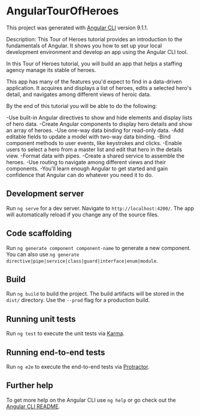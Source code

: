 # AngularTourOfHeroes

This project was generated with [Angular CLI](https://github.com/angular/angular-cli) version 9.1.1.

Description:
This Tour of Heroes tutorial provides an introduction to the fundamentals of Angular. It shows you how to set up your local development environment and develop an app using the Angular CLI tool.

In this Tour of Heroes tutorial, you will build an app that helps a staffing agency manage its stable of heroes.

This app has many of the features you'd expect to find in a data-driven application. It acquires and displays a list of heroes, edits a selected hero's detail, and navigates among different views of heroic data.

By the end of this tutorial you will be able to do the following:

-Use built-in Angular directives to show and hide elements and display lists of hero data.
-Create Angular components to display hero details and show an array of heroes.
-Use one-way data binding for read-only data.
-Add editable fields to update a model with two-way data binding.
-Bind component methods to user events, like keystrokes and clicks.
-Enable users to select a hero from a master list and edit that hero in the details view.
-Format data with pipes.
-Create a shared service to assemble the heroes.
-Use routing to navigate among different views and their components.
-You'll learn enough Angular to get started and gain confidence that Angular can do whatever you need it to do.

## Development server

Run `ng serve` for a dev server. Navigate to `http://localhost:4200/`. The app will automatically reload if you change any of the source files.

## Code scaffolding

Run `ng generate component component-name` to generate a new component. You can also use `ng generate directive|pipe|service|class|guard|interface|enum|module`.

## Build

Run `ng build` to build the project. The build artifacts will be stored in the `dist/` directory. Use the `--prod` flag for a production build.

## Running unit tests

Run `ng test` to execute the unit tests via [Karma](https://karma-runner.github.io).

## Running end-to-end tests

Run `ng e2e` to execute the end-to-end tests via [Protractor](http://www.protractortest.org/).

## Further help

To get more help on the Angular CLI use `ng help` or go check out the [Angular CLI README](https://github.com/angular/angular-cli/blob/master/README.md).
